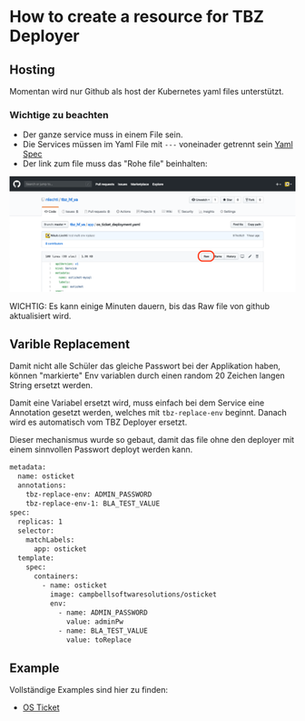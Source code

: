 # How to create a resource for TBZ Deployer

## Hosting

Momentan wird nur Github als host der Kubernetes yaml files unterstützt.

### Wichtige zu beachten

* Der ganze service muss in einem File sein.
* Die Services müssen im Yaml File mit `---` voneinader getrennt sein [Yaml Spec](https://yaml.org/spec/1.2/spec.html#id2760395)
* Der link zum file muss das "Rohe file" beinhalten:  

![Raw file link on github](howto_github_raw.png)

WICHTIG: Es kann einige Minuten dauern, bis das Raw file von github aktualisiert wird.

## Varible Replacement

Damit nicht alle Schüler das gleiche Passwort bei der Applikation haben, können "markierte" Env variablen durch einen random 20 Zeichen langen String ersetzt werden.

Damit eine Variabel ersetzt wird, muss einfach bei dem Service eine Annotation gesetzt werden, welches mit `tbz-replace-env` beginnt. Danach wird es automatisch vom TBZ Deployer ersetzt.

Dieser mechanismus wurde so gebaut, damit das file ohne den deployer mit einem sinnvollen Passwort deployt werden kann.

```
metadata:
  name: osticket
  annotations:
    tbz-replace-env: ADMIN_PASSWORD
    tbz-replace-env-1: BLA_TEST_VALUE 
spec:
  replicas: 1
  selector:
    matchLabels:
      app: osticket
  template:
    spec:
      containers:
        - name: osticket
          image: campbellsoftwaresolutions/osticket
          env:
            - name: ADMIN_PASSWORD
              value: adminPw
            - name: BLA_TEST_VALUE
              value: toReplace
```

## Example

Vollständige Examples sind hier zu finden:

* [OS Ticket](https://raw.githubusercontent.com/nliechti/tbz_hf_va/master/app/os_ticket_deployment.yaml)

